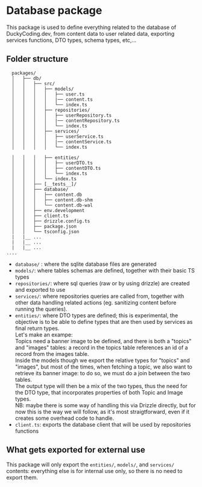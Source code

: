 # Database package

This package is used to define everything related to the database of DuckyCoding.dev, from content data to user related data, exporting services functions, DTO types, schema types, etc,...

## Folder structure

```
  packages/
  │   ├── db/
  │   │   ├── src/
  │   │   │   ├── models/
  │   │   │   │   ├── user.ts
  │   │   │   │   |── content.ts
  │   │   │   │   └── index.ts
  │   │   │   ├── repositories/
  │   │   │   │   ├── userRepository.ts
  │   │   │   │   |── contentRepository.ts
  │   │   │   │   └── index.ts
  │   │   │   ├── services/
  │   │   │   │   ├── userService.ts
  │   │   │   │   |── contentService.ts
  │   │   │   │   └── index.ts

  │   │   │   ├── entities/
  │   │   │   │   ├── userDTO.ts
  │   │   │   │   ├── contentDTO.ts
  │   │   │   │   └── index.ts
  │   │   │   └── index.ts
  │   │   ├── [__tests__]/
  │   │   ├── database/
  │   │   │   ├── content.db
  │   │   │   ├── content.db-shm
  │   │   │   └── content.db-wal
  │   │   ├── env.development
  │   │   ├── client.ts
  │   │   ├── drizzle.config.ts
  │   │   ├── package.json
  │   │   └── tsconfig.json
  |   |__ ...
  |   |__ ...
  |   |__ ...
....
```

- `database/` : where the sqlite database files are generated
- `models/`: where tables schemas are defined, together with their basic TS types
- `repositories/`: where sql queries (raw or by using drizzle) are created and exported to use
- `services/`: where repositories queries are called from, together with other data handling related actions (eg. sanitizing content before running the queries).
- `entities/`: where DTO types are defined; this is experimental, the objective is to be able to define types that are then used by services as final return types.\
  Let's make an exampe:\
  Topics need a banner image to be defined, and there is both a "topics" and "images" tables: a record in the topics table references an id of a record from the images table.\
  Inside the models though we export the relative types for "topics" and "images", but most of the times, when fetching a topic, we also want to retrieve its banner image: to do so, we must do a join between the two tables.\
  The output type will then be a mix of the two types, thus the need for the DTO type, that incorporates properties of both Topic and Image types.\
  NB: maybe there is some way of handling this via Drizzle directly, but for now this is the way we will follow, as it's most straigtforward, even if it creates some overhead code to handle.
- `client.ts`: exports the database client that will be used by repositories functions

## What gets exported for external use

This package will only export the `entities/`, `models/`, and `services/` contents: everything else is for internal use only, so there is no need to export them.
